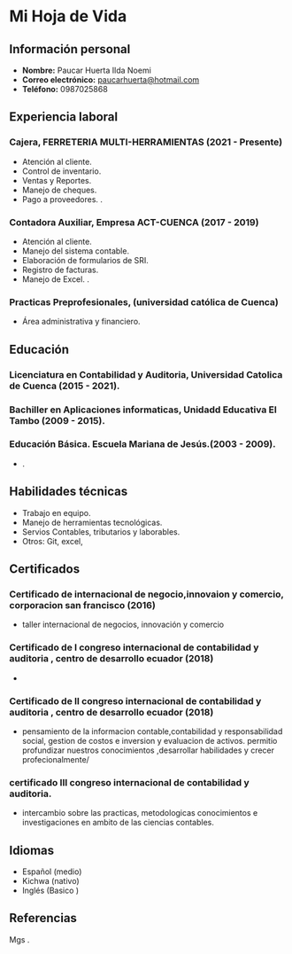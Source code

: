 # Mi Hoja de Vida

## Información personal
- **Nombre:** Paucar Huerta Ilda Noemi
- **Correo electrónico:** paucarhuerta@hotmail.com
- **Teléfono:** 0987025868

## Experiencia laboral
### Cajera, FERRETERIA MULTI-HERRAMIENTAS (2021 - Presente)
- Atención al cliente.
- Control de inventario. 
- Ventas y Reportes. 
- Manejo de cheques. 
- Pago a proveedores. .

### Contadora Auxiliar, Empresa ACT-CUENCA (2017 - 2019)
- Atención al cliente. 
- Manejo del sistema contable.
- Elaboración de formularios de SRI. 
- Registro de facturas.
- Manejo de Excel. .
### Practicas Preprofesionales, (universidad católica de Cuenca) 
- Área administrativa y financiero.

## Educación
### Licenciatura en Contabilidad y Auditoria, Universidad Catolica de Cuenca (2015 - 2021).
### Bachiller en Aplicaciones informaticas, Unidadd Educativa El Tambo (2009 - 2015).
### Educación Básica. Escuela Mariana de Jesús.(2003 - 2009).
- .

## Habilidades técnicas
- Trabajo en equipo.
- Manejo de herramientas tecnológicas.
- Servios Contables, tributarios y laborables.
- Otros: Git, excel, 


## Certificados
### Certificado de internacional de negocio,innovaion y comercio, corporacion san francisco (2016)
- taller internacional de negocios, innovación y comercio 



### Certificado de I congreso internacional de contabilidad y auditoria , centro de desarrollo ecuador  (2018)
- 

### Certificado de II congreso internacional de contabilidad y auditoria , centro de desarrollo ecuador  (2018)
- pensamiento de la informacion contable,contabilidad y responsabilidad social, gestion de costos e inversion y evaluacion de activos.
permitio profundizar nuestros conocimientos ,desarrollar habilidades y crecer profecionalmente/

### certificado III congreso internacional de contabilidad y auditoria. 
- intercambio sobre las practicas, metodologicas conocimientos e investigaciones en ambito de las ciencias contables.

## Idiomas
- Español (medio)
- Kichwa (nativo)
- Inglés (Basico )

## Referencias
Mgs .

